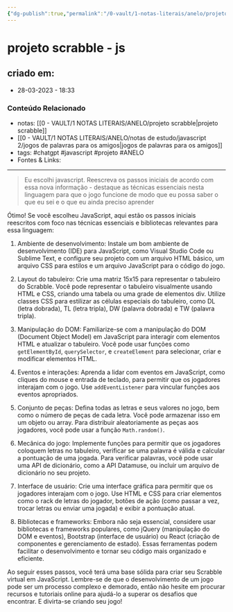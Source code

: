```yaml
---
{"dg-publish":true,"permalink":"/0-vault/1-notas-literais/anelo/projeto-scrabble-js/","tags":["chatgpt","javascript","projeto","ANELO"],"dgHomeLink":true,"dgShowLocalGraph":true,"dgShowFileTree":true,"dgEnableSearch":true}
---
```


# projeto scrabble - js

## criado em: 
-  28-03-2023 - 18:33

### Conteúdo Relacionado
- notas: [[0 - VAULT/1 NOTAS LITERAIS/ANELO/projeto scrabble\|projeto scrabble]]
- [[0 - VAULT/1 NOTAS LITERAIS/ANELO/notas de estudo/javascript 2/jogos de palavras para os amigos\|jogos de palavras para os amigos]]
- tags: #chatgpt #javascript #projeto #ANELO 
- Fontes & Links: 

---

>Eu escolhi javascript. Reescreva os passos iniciais de acordo com essa nova informação - destaque as técnicas essenciais nesta linguagem para que o jogo funcione de modo que eu possa saber o que eu sei e o que eu ainda preciso aprender

Ótimo! Se você escolheu JavaScript, aqui estão os passos iniciais reescritos com foco nas técnicas essenciais e bibliotecas relevantes para essa linguagem:

1.  Ambiente de desenvolvimento: Instale um bom ambiente de desenvolvimento (IDE) para JavaScript, como Visual Studio Code ou Sublime Text, e configure seu projeto com um arquivo HTML básico, um arquivo CSS para estilos e um arquivo JavaScript para o código do jogo.
    
2.  Layout do tabuleiro: Crie uma matriz 15x15 para representar o tabuleiro do Scrabble. Você pode representar o tabuleiro visualmente usando HTML e CSS, criando uma tabela ou uma grade de elementos div. Utilize classes CSS para estilizar as células especiais do tabuleiro, como DL (letra dobrada), TL (letra tripla), DW (palavra dobrada) e TW (palavra tripla).
    
3.  Manipulação do DOM: Familiarize-se com a manipulação do DOM (Document Object Model) em JavaScript para interagir com elementos HTML e atualizar o tabuleiro. Você pode usar funções como `getElementById`, `querySelector`, e `createElement` para selecionar, criar e modificar elementos HTML.
    
4.  Eventos e interações: Aprenda a lidar com eventos em JavaScript, como cliques do mouse e entrada de teclado, para permitir que os jogadores interajam com o jogo. Use `addEventListener` para vincular funções aos eventos apropriados.
    
5.  Conjunto de peças: Defina todas as letras e seus valores no jogo, bem como o número de peças de cada letra. Você pode armazenar isso em um objeto ou array. Para distribuir aleatoriamente as peças aos jogadores, você pode usar a função `Math.random()`.
    
6.  Mecânica do jogo: Implemente funções para permitir que os jogadores coloquem letras no tabuleiro, verificar se uma palavra é válida e calcular a pontuação de uma jogada. Para verificar palavras, você pode usar uma API de dicionário, como a API Datamuse, ou incluir um arquivo de dicionário no seu projeto.
    
7.  Interface de usuário: Crie uma interface gráfica para permitir que os jogadores interajam com o jogo. Use HTML e CSS para criar elementos como o rack de letras do jogador, botões de ação (como passar a vez, trocar letras ou enviar uma jogada) e exibir a pontuação atual.
    
8.  Bibliotecas e frameworks: Embora não seja essencial, considere usar bibliotecas e frameworks populares, como jQuery (manipulação do DOM e eventos), Bootstrap (interface de usuário) ou React (criação de componentes e gerenciamento de estado). Essas ferramentas podem facilitar o desenvolvimento e tornar seu código mais organizado e eficiente.
    

Ao seguir esses passos, você terá uma base sólida para criar seu Scrabble virtual em JavaScript. Lembre-se de que o desenvolvimento de um jogo pode ser um processo complexo e demorado, então não hesite em procurar recursos e tutoriais online para ajudá-lo a superar os desafios que encontrar. E divirta-se criando seu jogo!
